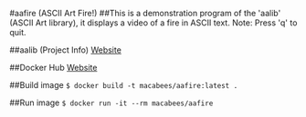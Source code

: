 #aafire (ASCII Art Fire!)
##This is a demonstration program of the 'aalib' (ASCII Art library), it displays a video of a fire in ASCII text. Note: Press 'q' to quit.

##aalib (Project Info)
[Website](http://aa-project.sourceforge.net/aalib/)

##Docker Hub
[Website](https://hub.docker.com/r/macabees/aafire/)

##Build image
`$ docker build -t macabees/aafire:latest .`

##Run image
`$ docker run -it --rm macabees/aafire`
